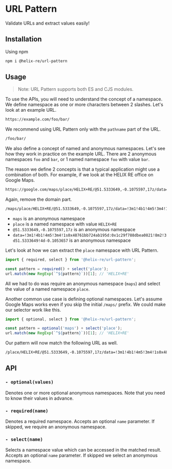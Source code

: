 # URL Pattern

Validate URLs and extract values easily!

## Installation

Using npm

```sh
npm i @helix-re/url-pattern
```

## Usage

>Note: URL Pattern supports both ES and CJS modules.

To use the APIs, you will need to understand the concept of a namespace. We define namespace as one or more characters between 2 slashes. Let's look at an example URL.

```sh
https://example.com/foo/bar/
```

We recommend using URL Pattern only with the `pathname` part of the URL.

```sh
/foo/bar/
```

We also define a concept of named and anonymous namespaces. Let's see how they work in practice on the example URL. There are 2 anonymous namespaces `foo` and `bar`, or 1 named namespace `foo` with value `bar`.

The reason we define 2 concepts is that a typical application might use a combination of both. For example, if we look at the HELIX RE office on Google Maps.

```sh
https://google.com/maps/place/HELIX+RE/@51.5333649,-0.1075597,17z/data=!3m1!4b1!4m5!3m4!1s0x48761bb724ab195d:0x1c29f788dbea0821!8m2!3d51.5333649!4d-0.1053657
```

Again, remove the domain part.

```sh
/maps/place/HELIX+RE/@51.5333649,-0.1075597,17z/data=!3m1!4b1!4m5!3m4!1s0x48761bb724ab195d:0x1c29f788dbea0821!8m2!3d51.5333649!4d-0.1053657
```

- `maps` is an anonymous namespace
- `place` is a named namespace with value `HELIX+RE`
- `@51.5333649,-0.1075597,17z` is an anonymous namespace
- `data=!3m1!4b1!4m5!3m4!1s0x48761bb724ab195d:0x1c29f788dbea0821!8m2!3d51.5333649!4d-0.1053657` is an anonymous namespace

Let's look at how we can extract the `place` namespace with URL Pattern.

```js
import { required, select } from '@helix-re/url-pattern';

const pattern = required() + select('place');
url.match(new RegExp(`^${pattern}`))[1]; // 'HELIX+RE'
```

All we had to do was require an anonymous namespace (`maps`) and select the value of a named namespace `place`.

Another common use case is defining optional namespaces. Let's assume Google Maps works even if you skip the initial `/maps/` prefix. We could make our selector work like this.

```js
import { optional, select } from '@helix-re/url-pattern';

const pattern = optional('maps') + select('place');
url.match(new RegExp(`^${pattern}`))[1]; // 'HELIX+RE'
```

Our pattern will now match the following URL as well.

```sh
/place/HELIX+RE/@51.5333649,-0.1075597,17z/data=!3m1!4b1!4m5!3m4!1s0x48761bb724ab195d:0x1c29f788dbea0821!8m2!3d51.5333649!4d-0.1053657
```

## API

### `- optional(values)`

Denotes one or more optional anonymous namespaces. Note that you need to know their values in advance.

### `- required(name)`

Denotes a required namespace. Accepts an optional `name` parameter. If skipped, we require an anonymous namespace.

### `- select(name)`

Selects a namespace value which can be accessed in the matched result. Accepts an optional `name` parameter. If skipped we select an anonymous namespace.
